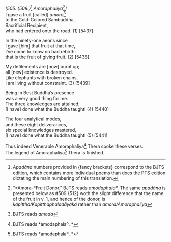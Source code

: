 *\[505. {508.}*[^1] *Amoraphaliya*[^2]*\]*  
I gave a fruit \[called\] *amora*[^3]  
to the Gold-Colored Sambuddha,  
Sacrificial Recipient,  
who had entered onto the road. (1) \[5437\]

In the ninety-one aeons since  
I gave \[him\] that fruit at that time,  
I’ve come to know no bad rebirth:  
that is the fruit of giving fruit. (2) \[5438\]

My defilements are \[now\] burnt up;  
all \[new\] existence is destroyed.  
Like elephants with broken chains,  
I am living without constraint. (3) \[5439\]

Being in Best Buddha’s presence  
was a very good thing for me.  
The three knowledges are attained;  
\[I have\] done what the Buddha taught! (4) \[5440\]

The four analytical modes,  
and these eight deliverances,  
six special knowledges mastered,  
\[I have\] done what the Buddha taught! (5) \[5441\]

Thus indeed Venerable Amoraphaliya[^4] Thera spoke these verses.  
The legend of Amoraphaliya[^5] Thera is finished.  
[^1]: *Apadāna* numbers provided in {fancy brackets} correspond to the
    BJTS edition, which contains more individual poems than does the PTS
    edition dictating the main numbering of this translation.  
[^2]: “*Amora-*Fruit Donor.” BJTS reads *amodaphalaº.* The same
    *apadāna* is presented below as \#509 {512} woth the slight
    difference that the name of the fruit in v. 1, and hence of the
    donor, is *kapittha/Kapitthaphaladāyaka* rather than
    *amora/Amoraphaliya*  
[^3]: BJTS reads *amoda*  
[^4]: BJTS reads *amodaphalaº. *  
[^5]: BJTS reads *amodaphalaº. *
